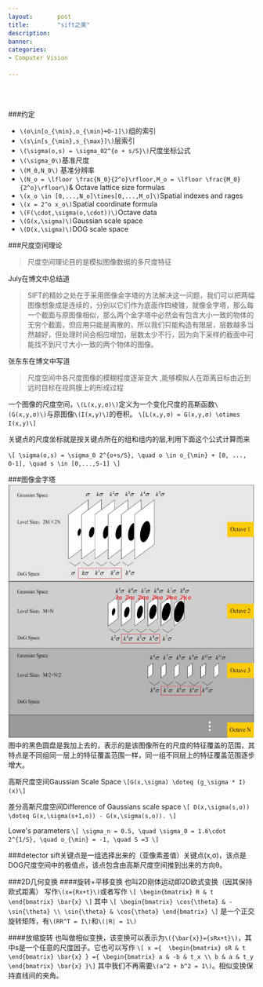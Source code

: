 ```yaml
---
layout:       post
title:        "sift之美"
description: 
banner: 
categories: 
- Computer Vision

---
```


<br></br>

###约定
- `\(o\in[o_{\min},o_{\min}+O-1]\)`组的索引
- `\(s\in[s_{\min},s_{\max}]\)`层索引
- `\(\sigma(o,s) = \sigma_02^{o + s/S}\)`尺度坐标公式
- `\(\sigma_0\)`基准尺度
- `\(M_0,N_0\)` 基准分辨率
- `\(N_o = \lfloor \frac{N_0}{2^o}\rfloor,M_o = \lfloor \frac{M_0}{2^o}\rfloor\)`& Octave lattice size formulas
- `\(x_o \in [0,...,N_o]\times[0,...,M_o]\)`Spatial indexes and rages
- `\(x = 2^o x_o\)`Spatial coordinate formula
- `\(F(\cdot,\sigma(o,\cdot))\)`Octave data
- `\(G(x,\sigma)\)`Gaussian scale space
- `\(D(x,\sigma)\)`DOG scale space

###尺度空间理论

> 尺度空间理论目的是模拟图像数据的多尺度特征

July在博文中总结道

> SIFT的精妙之处在于采用图像金字塔的方法解决这一问题，我们可以把两幅图像想象成是连续的，分别以它们作为底面作四棱锥，就像金字塔，那么每一个截面与原图像相似，那么两个金字塔中必然会有包含大小一致的物体的无穷个截面，但应用只能是离散的，所以我们只能构造有限层，层数越多当然越好，但处理时间会相应增加，层数太少不行，因为向下采样的截面中可能找不到尺寸大小一致的两个物体的图像。

张东东在博文中写道
> 尺度空间中各尺度图像的模糊程度逐渐变大 ,能够模拟人在距离目标由近到远时目标在视网膜上的形成过程

一个图像的尺度空间，`\(L(x,y,σ)\)`定义为一个变化尺度的高斯函数`\(G(x,y,σ)\)`与原图像`\(I(x,y)\)`的卷积。
`\[L(x,y,σ) = G(x,y,σ) \otimes I(x,y)\]`


关键点的尺度坐标就是按关键点所在的组和组内的层,利用下面这个公式计算而来

`\[
  \sigma(o,s) = \sigma_0 2^{o+s/S},
  \quad o \in o_{\min} + [0, ..., O-1],
  \quad s \in [0,...,S-1]
\]`

###图像金字塔
![](/img/posts/sift_figure1.png)
图中的黑色圆盘是我加上去的，表示的是该图像所在的尺度的特征覆盖的范围，其特点是不同组同一层上的特征覆盖范围一样，同一组不同层上的特征覆盖范围逐步增大。

高斯尺度空间Gaussian Scale Space
`\[G(x,\sigma) \doteq (g_\sigma * I)(x)\]`


差分高斯尺度空间Difference of Gaussians scale space
`\[
  D(x,\sigma(s,o)) \doteq G(x,\sigma(s+1,o)) - G(x,\sigma(s,o)).
\]`

Lowe's parameters
`
\[
\sigma_n = 0.5,
\quad
\sigma_0 = 1.6\cdot 2^{1/S},
\quad
o_{\min} = -1,
\quad
S =3
\]
`

###detector
sift关键点是一组选择出来的（亚像素差值）关键点(x,σ)，该点是DOG尺度空间中的极值点，该点包含由高斯尺度空间推到出来的方向θ。

###2D几何变换
####旋转+平移变换
也叫2D刚体运动即2D欧式变换（因其保持欧式距离）
写作`\(x={Rx+t}\)`或者写作
`\[
\begin{bmatrix}
R & t
\end{bmatrix}
\bar{x}
\]`
其中
`\[
\begin{bmatrix}
\cos{\theta} & -\sin{\theta} \\
\sin{\theta} & \cos{\theta}
\end{bmatrix}
\]`
是一个正交旋转矩阵，有`\(RR^T = I\)`和`\(|R| = 1\)`

####放缩旋转
也叫做相似变换，该变换可以表示为`\({\bar{x}}={sRx+t}\)`，其中s是一个任意的尺度因子。它也可以写作
`\[
x ={ 
\begin{bmatrix}
sR & t
\end{bmatrix}
\bar{x}
}
={
\begin{bmatrix}
a & -b & t_x \\
b & a & t_y
\end{bmatrix}
\bar{x}
}\]`
其中我们不再需要`\(a^2 + b^2 = 1\)`。相似变换保持直线间的夹角。